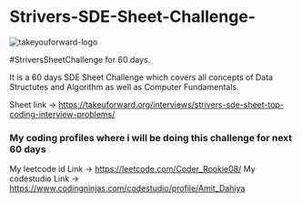 # Strivers-SDE-Sheet-Challenge-
![takeyouforward-logo](https://github.com/Amitdahiya08/Strivers-SDE-Sheet-Challenge-/assets/113803002/ec7f51a3-e729-453b-8338-c1e2d0854134)

 #StriversSheetChallenge  for 60 days.
 
 It is a 60 days SDE Sheet Challenge which covers all concepts of Data Structutes and Algorithm as well as Computer Fundamentals.
 
Sheet link -> https://takeuforward.org/interviews/strivers-sde-sheet-top-coding-interview-problems/
### My coding profiles where i will be doing this challenge for next 60 days
My leetcode id Link -> https://leetcode.com/Coder_Rookie08/
My codestudio Link -> https://www.codingninjas.com/codestudio/profile/Amit_Dahiya



